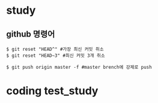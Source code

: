 # study
## github 명령어
```
$ git reset "HEAD^" #가장 최신 커밋 취소
$ git reset "HEAD~3" #최신 커밋 3개 취소

$ git push origin master -f #master brench에 강제로 push
```

# coding test_study
